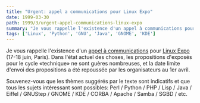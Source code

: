 ```yaml
---
title: "Urgent: appel a communications pour Linux Expo"
date: 1999-03-30
path: 1999/3/urgent-appel-communications-linux-expo
summary: "Je vous rappelle l'existence d'un appel à communications pour Linux Expo (17-18 juin, Paris)."
tags: ['Linux', 'Python', 'GNU', 'Java', 'GNOME', 'KDE']
---
```


<P>
Je vous rappelle l'existence d'un <A HREF="http://www.linux-center.org/articles/9903/linuxexpo.html">appel à
communications</A> pour <A HREF="http://www.linux-expo.com">Linux Expo</A>
(17-18 juin, Paris). Dans l'état actuel des choses, les propositions
d'exposés pour le cycle «technique» ne sont guères nombreuses, et la date
limite d'envoi des propositions a été repoussée par les organisateurs
au 1er avril.
</P>

<P>
Souvenez-vous que les thèmes suggérés par le texte sont indicatifs et
que tous les sujets intéressant sont possibles: Perl / Python / PHP /
Lisp / Java / Eiffel / GNUStep / GNOME / KDE / CORBA / Apache / Samba /
SGBD / etc.
</P>


